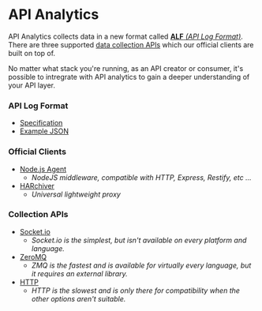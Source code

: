# API Analytics

API Analytics collects data in a new format called [**ALF** *(API Log Format)*](https://github.com/APIAnalytics/spec/blob/master/format.md). There are three supported [data collection APIs](https://github.com/APIAnalytics/spec/blob/master/api.md) which our official clients are built on top of.

No matter what stack you're running, as an API creator or consumer, it's possible to intregrate with API analytics to gain a deeper understanding of your API layer.

### API Log Format

- [Specification](https://github.com/APIAnalytics/spec/blob/master/format.md)
- [Example JSON](https://github.com/APIAnalytics/spec/blob/master/format.md#full-example)

### Official Clients

- [Node.js Agent](https://github.com/APIAnalytics/node-agent)
  - *NodeJS middleware, compatible with HTTP, Express, Restify, etc ...*
- [HARchiver](https://github.com/APIAnalytics/HARchiver)
  - *Universal lightweight proxy*

### Collection APIs

- [Socket.io](https://github.com/APIAnalytics/spec/blob/master/api.md#socketio)
  - *Socket.io is the simplest, but isn't available on every platform and language.*
- [ZeroMQ](https://github.com/APIAnalytics/spec/blob/master/api.md#zmq)
  - *ZMQ is the fastest and is available for virtually every language, but it requires an external library.*
- [HTTP](https://github.com/APIAnalytics/spec/blob/master/api.md#http)
  - *HTTP is the slowest and is only there for compatibility when the other options aren't suitable.*
